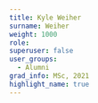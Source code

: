 ```yaml
---
title: Kyle Weiher
surname: Weiher
weight: 1000
role:
superuser: false
user_groups:
  - Alumni
grad_info: MSc, 2021
highlight_name: true
---
```

